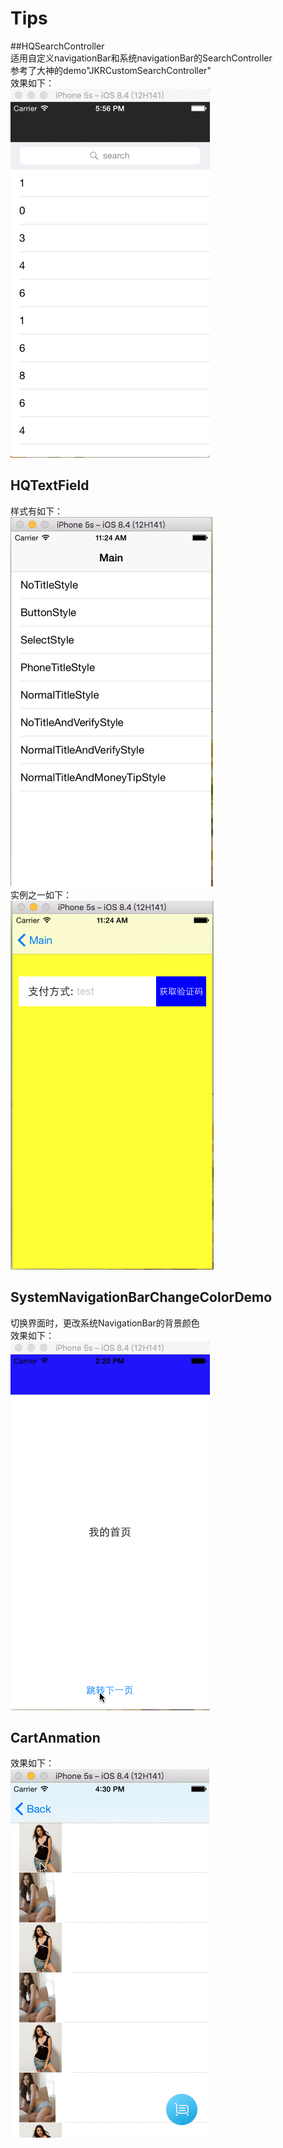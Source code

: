 # Tips<br>
##HQSearchController<br>
适用自定义navigationBar和系统navigationBar的SearchController<br>
参考了大神的demo"JKRCustomSearchController"<br>
效果如下：<br>
![image](https://github.com/HuangQiang11/Tips/blob/master/HQSearchController/images/4qsHlcZak2.gif)<br>

## HQTextField<br>

样式有如下：<br>
![image](https://github.com/HuangQiang11/Tips/blob/master/HQTextField/Images/type.png)<br>
实例之一如下：<br>
![image](https://github.com/HuangQiang11/Tips/blob/master/HQTextField/Images/dome.png)<br>

## SystemNavigationBarChangeColorDemo<br>

切换界面时，更改系统NavigationBar的背景颜色<br>
效果如下：<br>
![image](https://github.com/HuangQiang11/Tips/blob/master/SystemNavigationBarChangeColorDemo/Images/dome.gif)

## CartAnmation<br>

效果如下：<br>
![image](https://github.com/HuangQiang11/Tips/blob/master/CartAnmation/Images/1EHd5EDDXp.gif)

